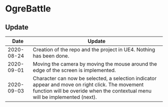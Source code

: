 # OgreBattle
## Update
|Date|Update|
|----------|------|
|2020-08-24|Creation of the repo and the project in UE4. Nothing has been done.|
|2020-09-01|Moving the camera by moving the mouse around the edge of the screen is implemented.|
|2020-09-03|Character can now be selected, a selection indicator appear and move on right click. The movement function will be overide when the contextual menu will be implemented (next).| 
